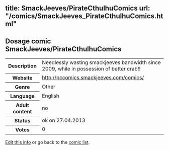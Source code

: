 title: SmackJeeves/PirateCthulhuComics
url: "/comics/SmackJeeves_PirateCthulhuComics.html"
---
Dosage comic SmackJeeves/PirateCthulhuComics
-----------------------------------------

<p id="msg"></p>
<script type="text/javascript">
if (window.location.search === '?edit_info_mail=sent_ok') {
  var elem = document.getElementById("msg");
  elem.innerHTML = 'Edited information sucessfully sent.';
  elem.className = 'ok';
}
</script>
<table class="comicinfo">
<tr>
<th>Description</th><td>Needlessly wasting smackjeeves bandwidth since 2009, while in possession of better crab!!</td>
</tr>
<tr>
<th>Website</th><td><a href="http://pccomics.smackjeeves.com/comics/">http://pccomics.smackjeeves.com/comics/</a></td>
</tr>
<tr>
<th>Genre</th><td>Other</td>
</tr>
<tr>
<th>Language</th><td>English</td>
</tr>
<tr>
<th>Adult content</th><td>no</td>
</tr>
<tr>
<th>Status</th><td>ok on 27.04.2013</td>
</tr>
<tr>
<th>Votes</th><td>0</td>
</tr>
</table>

[Edit this info](SmackJeeves_PirateCthulhuComics_edit.html) or go back to the [comic list](../comic-index.html).

